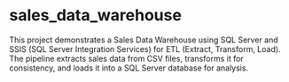 # sales_data_warehouse

This project demonstrates a Sales Data Warehouse using SQL Server and SSIS (SQL Server Integration Services) for ETL (Extract, Transform, Load). The pipeline extracts sales data from CSV files, transforms it for consistency, and loads it into a SQL Server database for analysis.
